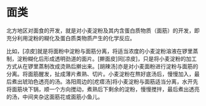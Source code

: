 # 面类

北方地区对面食的开发，就是对小麦淀粉及其内含蛋白质物质（面筋）的开发，即充分利用淀粉的糊化及蛋白质类物质产生的化学反应。



比如，[凉皮]就是将面粉中淀粉与面筋分离，将适当浓度的小麦淀粉溶液在锣里蒸制，淀粉糊化后形成透明劲道的面片。[擀面皮]同[凉皮]，只是将小麦淀粉的加工方式从在锣里蒸制改成烫熟后擀出来。[胡辣汤]亦是对小麦面粉进行淀粉与面筋的分离。将面筋醒发，扯成薄片煮熟、切片。小麦淀粉在熬好底汤后，慢慢加入，最后煮出琥珀色透亮的汤。洛阳周边的[疙瘩汤]将小麦淀粉与面筋适当分离，水开先将面筋块下锅，顺一个方向搅动，煮熟后下剩余的淀粉，慢慢搅拌，最后煮出透亮的汤，中间夹杂这面筋花或面筋小鱼儿。


